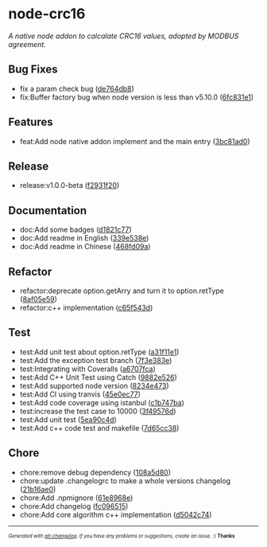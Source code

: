 # node-crc16

_A native node addon to calcalate CRC16 values, adopted by MODBUS agreement._



## Bug Fixes
  - fix a param check bug
  ([de764db8](https://github.com/imnemo/crc16/commit/de764db8e5ae9e250a10006e4a0fd7f97440c33a))
  - fix:Buffer factory bug when node version is less than v5.10.0
  ([6fc831e1](https://github.com/imnemo/crc16/commit/6fc831e1841ee8045085853cc8c3c07f1a20d9e0))




## Features
  - feat:Add node native addon implement and the main entry
  ([3bc81ad0](https://github.com/imnemo/crc16/commit/3bc81ad0a2720130d7b4523e57d8cada46959a61))




## Release
  - release:v1.0.0-beta
  ([f2931f20](https://github.com/imnemo/crc16/commit/f2931f2091d224de117437786a8559cbee4ea3d6))




## Documentation
  - doc:Add some badges
  ([d1821c77](https://github.com/imnemo/crc16/commit/d1821c77a7f986446ad2b2fb79b806cd446bde7c))
  - doc:Add readme in English
  ([339e538e](https://github.com/imnemo/crc16/commit/339e538ee189b6a944ade0dde40d21ee226a79b8))
  - doc:Add readme in Chinese
  ([468fd09a](https://github.com/imnemo/crc16/commit/468fd09ab2c6e23594387b462d7e451df951b978))




## Refactor
  - refactor:deprecate option.getArry and turn it to option.retType
  ([8af05e59](https://github.com/imnemo/crc16/commit/8af05e59a13a5b070cd80a70eb21de7a19ba74cf))
  - refactor:c++ implementation
  ([c65f543d](https://github.com/imnemo/crc16/commit/c65f543da1997c923e4001ea231fbdf47ccb17c1))




## Test
  - test:Add unit test about option.retType
  ([a31f11e1](https://github.com/imnemo/crc16/commit/a31f11e166ac030d86a19f8624c6d4ee20efd0d0))
  - test:Add the exception test branch
  ([7f3e383e](https://github.com/imnemo/crc16/commit/7f3e383ec820cdd03cb78985ad69e877a0c14050))
  - test:Integrating with Coveralls
  ([a6707fca](https://github.com/imnemo/crc16/commit/a6707fca4b657ffa947d5d10c0dc8f8560575c94))
  - test:Add C++ Unit Test using Catch
  ([9882e526](https://github.com/imnemo/crc16/commit/9882e526ff9149dff486257d936977828e078d6a))
  - test:Add supported node version
  ([8234e473](https://github.com/imnemo/crc16/commit/8234e473335a1a9ec723dbed2dea33110e0abd32))
  - test:Add CI using tranvis
  ([45e0ec77](https://github.com/imnemo/crc16/commit/45e0ec7713ffd671a24daff3b4c7f1d70746c0d2))
  - test:Add code coverage using istanbul
  ([c1b747ba](https://github.com/imnemo/crc16/commit/c1b747ba1cd424ced7157a72e0417d9fb2d732a1))
  - test:increase the test case to 10000
  ([3f49576d](https://github.com/imnemo/crc16/commit/3f49576d777f56792671f8dea811762957bd9f1c))
  - test:Add unit test
  ([5ea90c4d](https://github.com/imnemo/crc16/commit/5ea90c4d1677408561a5a661f4fcf9584ebc395f))
  - test:Add c++ code test and makefile
  ([7d65cc38](https://github.com/imnemo/crc16/commit/7d65cc38cee8cffb7652d4e61bab68510df264ec))




## Chore
  - chore:remove debug dependency
  ([108a5d80](https://github.com/imnemo/crc16/commit/108a5d8022e68a0cae678219c2d43c512eae44d4))
  - chore:update .changelogrc to make a whole versions changelog
  ([21b16ae0](https://github.com/imnemo/crc16/commit/21b16ae0fafe3d5a8371c581d5ee1d7692b8818e))
  - chore:Add .npmignore
  ([61e8968e](https://github.com/imnemo/crc16/commit/61e8968e40e9fa460e16ae8f502e5bc92facbc77))
  - chore:Add changelog
  ([fc096515](https://github.com/imnemo/crc16/commit/fc0965155ae4724e5fc43cd595798a401a43b2f8))
  - chore:Add core algorithm c++ implementation
  ([d5042c74](https://github.com/imnemo/crc16/commit/d5042c7470cff63567525e4c108d20cf044bb21a))





---
<sub><sup>*Generated with [git-changelog](https://github.com/rafinskipg/git-changelog). If you have any problems or suggestions, create an issue.* :) **Thanks** </sub></sup>

